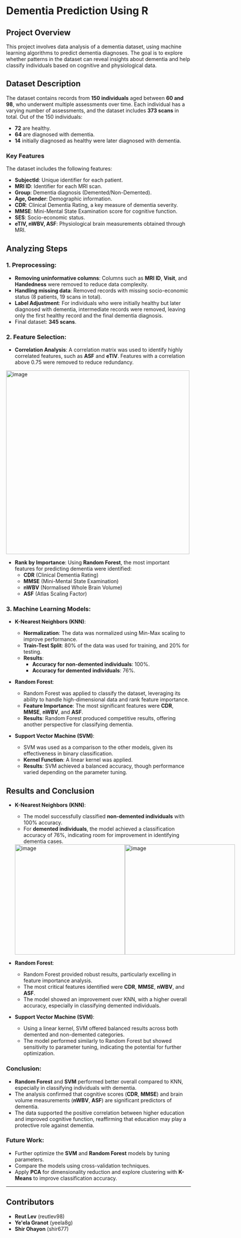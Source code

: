 # Dementia Prediction Using R

## Project Overview
This project involves data analysis of a dementia dataset, using machine learning algorithms to predict dementia diagnoses. The goal is to explore whether patterns in the dataset can reveal insights about dementia and help classify individuals based on cognitive and physiological data.

## Dataset Description
The dataset contains records from **150 individuals** aged between **60 and 98**, who underwent multiple assessments over time. Each individual has a varying number of assessments, and the dataset includes **373 scans** in total. Out of the 150 individuals:
- **72** are healthy.
- **64** are diagnosed with dementia.
- **14** initially diagnosed as healthy were later diagnosed with dementia.

### Key Features
The dataset includes the following features:
- **SubjectId**: Unique identifier for each patient.
- **MRI ID**: Identifier for each MRI scan.
- **Group**: Dementia diagnosis (Demented/Non-Demented).
- **Age, Gender**: Demographic information.
- **CDR**: Clinical Dementia Rating, a key measure of dementia severity.
- **MMSE**: Mini-Mental State Examination score for cognitive function.
- **SES**: Socio-economic status.
- **eTIV, nWBV, ASF**: Physiological brain measurements obtained through MRI.

## Analyzing Steps

### 1. **Preprocessing**:
   - **Removing uninformative columns**: Columns such as **MRI ID**, **Visit**, and **Handedness** were removed to reduce data complexity.
   - **Handling missing data**: Removed records with missing socio-economic status (8 patients, 19 scans in total).
   - **Label Adjustment**: For individuals who were initially healthy but later diagnosed with dementia, intermediate records were removed, leaving only the first healthy record and the final dementia diagnosis.
   - Final dataset: **345 scans**.

### 2. **Feature Selection**:
   - **Correlation Analysis**: A correlation matrix was used to identify highly correlated features, such as **ASF** and **eTIV**. Features with a correlation above 0.75 were removed to reduce redundancy.

<img src="https://github.com/user-attachments/assets/85817e70-7c11-4274-9586-9f3d650a8aa4" alt="image" width="500"/>

   - **Rank by Importance**: Using **Random Forest**, the most important features for predicting dementia were identified:
     - **CDR** (Clinical Dementia Rating)
     - **MMSE** (Mini-Mental State Examination)
     - **nWBV** (Normalised Whole Brain Volume)
     - **ASF** (Atlas Scaling Factor)


### 3. **Machine Learning Models**:

- **K-Nearest Neighbors (KNN)**:
  - **Normalization**: The data was normalized using Min-Max scaling to improve performance.
  - **Train-Test Split**: 80% of the data was used for training, and 20% for testing.
  - **Results**:
    - **Accuracy for non-demented individuals**: 100%.
    - **Accuracy for demented individuals**: 76%.

- **Random Forest**:
  - Random Forest was applied to classify the dataset, leveraging its ability to handle high-dimensional data and rank feature importance.
  - **Feature Importance**: The most significant features were **CDR**, **MMSE**, **nWBV**, and **ASF**.
  - **Results**: Random Forest produced competitive results, offering another perspective for classifying dementia.

- **Support Vector Machine (SVM)**:
  - SVM was used as a comparison to the other models, given its effectiveness in binary classification.
  - **Kernel Function**: A linear kernel was applied.
  - **Results**: SVM achieved a balanced accuracy, though performance varied depending on the parameter tuning.


## Results and Conclusion

- **K-Nearest Neighbors (KNN)**:
  - The model successfully classified **non-demented individuals** with 100% accuracy.
  - For **demented individuals**, the model achieved a classification accuracy of 76%, indicating room for improvement in identifying dementia cases.

  <div style="display: flex;">
  <img src="https://github.com/user-attachments/assets/0a103788-dec2-4f2b-aa06-c0c55fadce3c" alt="image" width="300"/>
  <img src="https://github.com/user-attachments/assets/995d9035-7e0e-44c3-9b6b-183e0ceac5fa" alt="image" width="300"/>
  </div>


- **Random Forest**:
  - Random Forest provided robust results, particularly excelling in feature importance analysis.
  - The most critical features identified were **CDR**, **MMSE**, **nWBV**, and **ASF**.
  - The model showed an improvement over KNN, with a higher overall accuracy, especially in classifying demented individuals.

- **Support Vector Machine (SVM)**:
  - Using a linear kernel, SVM offered balanced results across both demented and non-demented categories.
  - The model performed similarly to Random Forest but showed sensitivity to parameter tuning, indicating the potential for further optimization.

### Conclusion:
- **Random Forest** and **SVM** performed better overall compared to KNN, especially in classifying individuals with dementia.
- The analysis confirmed that cognitive scores (**CDR**, **MMSE**) and brain volume measurements (**nWBV**, **ASF**) are significant predictors of dementia.
- The data supported the positive correlation between higher education and improved cognitive function, reaffirming that education may play a protective role against dementia.

### Future Work:
- Further optimize the **SVM** and **Random Forest** models by tuning parameters.
- Compare the models using cross-validation techniques.
- Apply **PCA** for dimensionality reduction and explore clustering with **K-Means** to improve classification accuracy.

---

## Contributors
- **Reut Lev** (reutlev98)
- **Ye'ela Granot** (yeela8g)
- **Shir Ohayon** (shir677)
